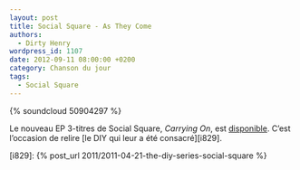 ```yaml
---
layout: post
title: Social Square - As They Come
authors:
  - Dirty Henry
wordpress_id: 1107
date: 2012-09-11 08:00:00 +0200
category: Chanson du jour
tags:
  - Social Square
---
```


{% soundcloud 50904297 %}

Le nouveau EP 3-titres de Social Square, _Carrying On_, est [disponible][1].
C’est l’occasion de relire [le DIY qui leur a été consacré][i829].

[i829]: {% post_url 2011/2011-04-21-the-diy-series-social-square %}

[1]: https://soundcloud.com/social-square/sets/3-new-songs-3/

